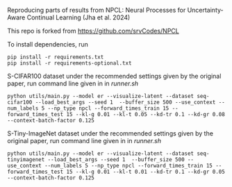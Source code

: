 Reproducing parts of results from NPCL: Neural Processes for Uncertainty-Aware Continual Learning (Jha et al. 2024)

This repo is forked from https://github.com/srvCodes/NPCL

To install dependencies, run
```
pip install -r requirements.txt
pip install -r requirements-optional.txt
```
S-CIFAR100 dataset under the recommended settings given by the original paper, run command line given in in _runner.sh_
```
python utils/main.py --model er --visualize-latent --dataset seq-cifar100 --load_best_args --seed 1  --buffer_size 500 --use_context --num_labels 5 --np_type npcl --forward_times_train 15 --forward_times_test 15 --kl-g 0.01 --kl-t 0.05 --kd-tr 0.1 --kd-gr 0.08 --context-batch-factor 0.125
```

S-Tiny-ImageNet dataset under the recommended settings given by the original paper, run command line given in in _runner.sh_
```
python utils/main.py --model er --visualize-latent --dataset seq-tinyimagenet --load_best_args --seed 1  --buffer_size 500 --use_context --num_labels 5 --np_type npcl --forward_times_train 15 --forward_times_test 15 --kl-g 0.01 --kl-t 0.01 --kd-tr 0.1 --kd-gr 0.05 --context-batch-factor 0.125
```
